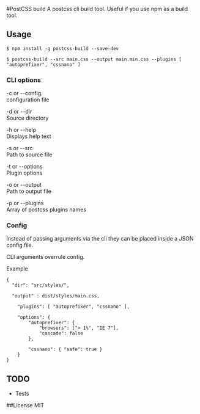 #PostCSS build
A postcss cli build tool. Useful if you use npm as a build tool.

## Usage
```
$ npm install -g postcss-build --save-dev

$ postcss-build --src main.css --output main.min.css --plugins [ "autoprefixer", "cssnano" ]
```


### CLI options
-c or --config  
configuration file  

-d or --dir  
Source directory  

-h or --help  
Displays help text  

-s or --src  
Path to source file  

-t or --options  
Plugin options  

-o or --output  
Path to output file  

-p or --plugins  
Array of postcss plugins names


### Config
Instead of passing arguments via the cli they can be placed inside a JSON config file.

CLI arguments overrule config.

Example
```
{
  "dir": "src/styles/",

  "output" : dist/styles/main.css,

	"plugins": [ "autoprefixer", "cssnano" ],

	"options": {
		"autoprefixer": {
			"browsers": ["> 1%", "IE 7"],
			"cascade": false
		},

		"cssnano": { "safe": true }
	}
}
```

## TODO
- Tests

##License
MIT
